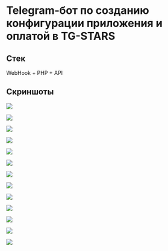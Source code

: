 # Telegram-бот по созданию конфигурации приложения и оплатой в TG-STARS
## Стек
WebHook + PHP + API
## Скриншоты
![](img/1.jpg)

![](img/2.jpg)

![](img/3.jpg)

![](img/13.jpg)

![](img/4.jpg)

![](img/5.jpg)

![](img/6.jpg)

![](img/7.jpg)

![](img/8.jpg)

![](img/9.jpg)

![](img/10.jpg)

![](img/11.jpg)

![](img/12.jpg)